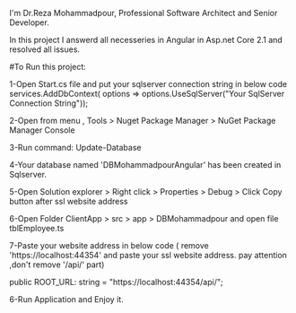 I'm Dr.Reza Mohammadpour, Professional Software Architect and Senior Developer.

In this project I answerd all necesseries in Angular in Asp.net Core 2.1 and resolved all issues.

#To Run this project:

1-Open Start.cs file and put your sqlserver connection string in below code
    services.AddDbContext<DBMohammadpourAngular>(
                options => options.UseSqlServer("Your SqlServer Connection String"));
                
2-Open from menu , Tools > Nuget Package Manager > NuGet Package Manager Console 

3-Run command:  Update-Database

4-Your database named 'DBMohammadpourAngular' has been created in Sqlserver.

5-Open Solution explorer > Right click > Properties > Debug > Click Copy button after ssl website address

6-Open Folder ClientApp > src > app > DBMohammadpour  and open file tblEmployee.ts

7-Paste your website address in below code ( remove 'https://localhost:44354' and paste your ssl website address. pay attention ,don't remove '/api/' part)

   public ROOT_URL: string = "https://localhost:44354/api/";

6-Run Application and Enjoy it.
